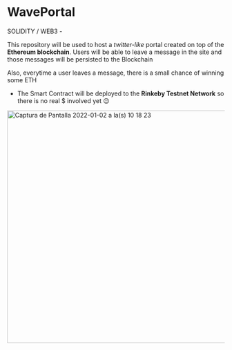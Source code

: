 # WavePortal

SOLIDITY / WEB3 - 

This repository will be used to host a *twitter-like* portal created on top of the **Ethereum blockchain**. Users will be able to leave a message in the site and those messages will be persisted to the Blockchain

Also, everytime a user leaves a message, there is a small chance of winning some ETH

- The Smart Contract will be deployed to the **Rinkeby Testnet Network** so there is no real $ involved yet 😉
 

<img width="538" alt="Captura de Pantalla 2022-01-02 a la(s) 10 18 23" src="https://user-images.githubusercontent.com/31729899/147877108-fde0d879-5a48-4673-868e-da42d7b20a0f.png">
